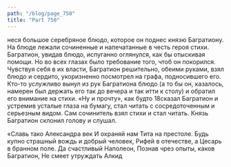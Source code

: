 ```yaml
---
path: "/blog/page_750"
title: "Part 750"
---
```


неся большое серебряное блюдо, которое он поднес князю Багратиону. На блюде лежали сочиненные и напечатанные в честь героя стихи. Багратион, увидав блюдо, испуганно оглянулся, как бы отыскивая помощи. Но во всех глазах было требование того, чтоб он покорился. Чувствуя себя в их власти, Багратион решительно, обеими руками, взял блюдо и сердито, укоризненно посмотрел на графа, подносившего его. Кто-то услужливо вынул из рук Багратиона блюдо (а то бы он, казалось, намерен был держать его так до вечера и так итти к столу) и обратил его внимание на стихи. «Ну и прочту», как будто 18сказал Багратион и устремив усталые глаза на бумагу, стал читать с сосредоточенным и серьезным видом. Сам сочинитель взял стихи и стал читать. Князь Багратион склонил голову и слушал.

«Славь тако Александра век И охраняй нам Тита на престоле. Будь купно страшный вождь и добрый человек, Рифей в отечестве, а Цесарь в бранном поле.
Да счастливый Наполеон, Познав чрез опыты, каков Багратион, Не смеет утруждать Алкид
